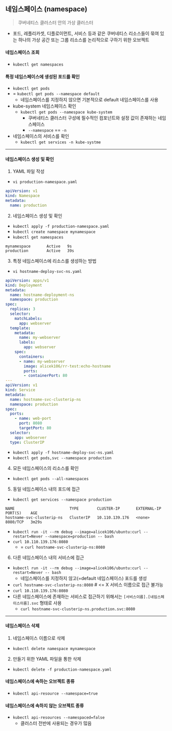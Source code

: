 ## 네임스페이스 (namespace)

> 쿠버네티스 클러스터 안의 가상 클러스터

- 포드, 레플리카셋, 디플로이먼트, 서비스 등과 같은 쿠버네티스 리소스들이 묶여 있는 하나의 가상 공간 또는 그룹 리소스를 논리적으로 구하기 위한 오브젝트

#### 네임스페이스 조회

- `kubectl get namespaces`

#### 특정 네임스페이스에 생성된 포드를 확인

- `kubectl get pods`
- = `kubectl get pods --namespace default`
  - 네임스페이스를 지정하지 않으면 기본적으로 default 네임스페이스를 사용
- kube-system 네임스페이스 확인
  - `kubectl get pods --namespace kube-system`
    - 쿠버네티스 클러스터 구성에 필수적인 컴포넌트와 설정 값이 존재하는 네임스페이스
    - `--namespace` == `-n`
- 네임스페이스의 서비스를 확인
  - `kubectl get services -n kube-systme`

---

#### 네임스페이스 생성 및 확인

1. YAML 파일 작성

- `vi production-namespace.yaml`

```yaml
apiVersion: v1
kind: Namespace
metadata:
  name: production
```

2. 네임스페이스 생성 및 확인

- `kubectl apply -f production-namespace.yaml`
- `kubectl create namespace mynamespace`
- `kubectl get namespaces`

```
mynamespace       Active   9s
production        Active   39s
```

3. 특정 네임스페이스에 리소스를 생성하는 방법

- `vi hostname-deploy-svc-ns.yaml`

```yaml
apiVersion: apps/v1
kind: Deployment
metadata:
  name: hostname-deployment-ns
  namespace: production
spec:
  replicas: 3
  selector:
    matchLabels:
      app: webserver
  template:
    metadata:
      name: my-webserver
      labels:
        app: webserver
    spec:
      containers:
      - name: my-webserver
        image: alicek106/rr-test:echo-hostname
        ports:
        - containerPort: 80
---
apiVersion: v1
kind: Service
metadata:
  name: hostname-svc-clusterip-ns
  namespace: production
spec:
  ports:
    - name: web-port
      port: 8080
      targetPort: 80
  selector:
    app: webserver
  type: ClusterIP
```

- `kubectl apply -f hostname-deploy-svc-ns.yaml`
- `kubectl get pods,svc --namespace production`

4. 모든 네임스페이스의 리소스를 확인

- `kubectl get pods --all-namespaces`

5. 동일 네임스페이스 내의 포드에 접근

- `kubectl get services --namespace production`

```
NAME                        TYPE        CLUSTER-IP       EXTERNAL-IP   PORT(S)    AGE
hostname-svc-clusterip-ns   ClusterIP   10.110.139.176   <none>        8080/TCP   3m29s
```

- `kubectl run -it --rm debug --image=alicek106/ubuntu:curl --restart=Never --namespace=production -- bash`
- `curl 10.110.139.176:8080`
  - = `curl hostname-svc-clusterip-ns:8080`

6. 다른 네임스페이스 내의 서비스에 접근

- `kubectl run -it --rm debug --image=alicek106/ubuntu:curl --restart=Never -- bash`
  - 네임스페이스를 지정하지 않고(=default 네임스페이스) 포드를 생성
- `curl hostname-svc-clusterip-ns:8080` #  <= X 서비스 이름으로 접근 불가능
- `curl 10.110.139.176:8080`
- 다른 네임스페이스에 존재하는 서비스로 접근하기 위해서는 `[서비스이름].[네임스페이스이름].svc` 형태로 사용
  - `curl hostname-svc-clusterip-ns.production.svc:8080`

---

#### 네임스페이스 삭제

1. 네임스페이스 이름으로 삭제

- `kubectl delete namespace mynamespace`

2. 만들기 위한 YAML 파일을 통한 삭제

- `kubectl delete -f production-namespace.yaml`

#### 네임스페이스에 속하는 오브젝트 종류

- `kubectl api-resource --namespace=true`

#### 네임스페이스에 속하지 않는 오브젝트 종류

- `kubectl api-resources --namespaced=false`
  - 클러스터 전반에 사용되는 경우가 많음